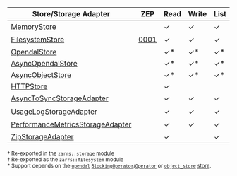 | Store/Storage Adapter              | ZEP    | Read     | Write    | List     | Sync    | Async   | Crate                          |
| ---------------------------------- | ------ | -------- | -------- | -------- | ------- | ------- | ------------------------------ |
| [MemoryStore]                      |        | &check;  | &check;  | &check;  | &check; |         | [zarrs_storage]<sup>†</sup>    |
| [FilesystemStore]                  | [0001] | &check;  | &check;  | &check;  | &check; |         | [zarrs_filesystem]<sup>‡</sup> |
| [OpendalStore]                     |        | &check;* | &check;* | &check;* | &check; |         | [zarrs_opendal]                |
| [AsyncOpendalStore]                |        | &check;* | &check;* | &check;* |         | &check; | [zarrs_opendal]                |
| [AsyncObjectStore]                 |        | &check;* | &check;* | &check;* |         | &check; | [zarrs_object_store]           |
| [HTTPStore]                        |        | &check;  |          |          | &check; |         | [zarrs_http]                   |
| [AsyncToSyncStorageAdapter]        |        | &check;  | &check;  | &check;  | &check; | &check; | [zarrs_storage]<sup>†</sup>    |
| [UsageLogStorageAdapter]           |        | &check;  | &check;  | &check;  | &check; | &check; | [zarrs_storage]<sup>†</sup>    |
| [PerformanceMetricsStorageAdapter] |        | &check;  | &check;  | &check;  | &check; | &check; | [zarrs_storage]<sup>†</sup>    |
| [ZipStorageAdapter]                |        | &check;  |          | &check;  | &check; |         | [zarrs_zip]                    |

<sup>† Re-exported in the `zarrs::storage` module</sup>
<br>
<sup>‡ Re-exported as the `zarrs::filesystem` module</sup>
<br>
<sup>\* Support depends on the [`opendal`](https://docs.rs/opendal/latest/opendal/) [`BlockingOperator`](https://docs.rs/opendal/latest/opendal/struct.BlockingOperator.html)/[`Operator`](https://docs.rs/opendal/latest/opendal/struct.Operator.html) or [`object_store`](https://docs.rs/object_store/latest/object_store/) [store](https://docs.rs/object_store/latest/object_store/index.html#modules).</sup>

[0001]: https://zarr.dev/zeps/accepted/ZEP0001.html

[zarrs_storage]: https://docs.rs/zarrs_storage/latest/zarrs_storage/
[zarrs_filesystem]: https://docs.rs/zarrs_filesystem/latest/zarrs_filesystem/
[zarrs_object_store]: https://docs.rs/zarrs_object_store/latest/zarrs_object_store/
[zarrs_opendal]: https://docs.rs/zarrs_opendal/latest/zarrs_opendal/
[zarrs_http]: https://docs.rs/zarrs_http/latest/zarrs_http/
[zarrs_zip]: https://docs.rs/zarrs_zip/latest/zarrs_zip/

[MemoryStore]: https://docs.rs/zarrs_storage/latest/zarrs_storage/store/struct.MemoryStore.html
[FilesystemStore]: https://docs.rs/zarrs_filesystem/latest/zarrs_filesystem/struct.FilesystemStore.html
[OpendalStore]: https://docs.rs/zarrs_opendal/latest/zarrs_opendal/struct.OpendalStore.html
[AsyncOpendalStore]: https://docs.rs/zarrs_opendal/latest/zarrs_opendal/struct.AsyncOpendalStore.html
[AsyncObjectStore]: https://docs.rs/zarrs_object_store/latest/zarrs_object_store/struct.AsyncObjectStore.html
[HTTPStore]: https://docs.rs/zarrs_http/latest/zarrs_http/struct.HTTPStore.html

[AsyncToSyncStorageAdapter]: crate::storage::storage_adapter::async_to_sync::AsyncToSyncStorageAdapter
[UsageLogStorageAdapter]: crate::storage::storage_adapter::usage_log::UsageLogStorageAdapter
[PerformanceMetricsStorageAdapter]: crate::storage::storage_adapter::performance_metrics::PerformanceMetricsStorageAdapter
[ZipStorageAdapter]: https://docs.rs/zarrs_zip/latest/zarrs_zip/struct.ZipStorageAdapter.html

